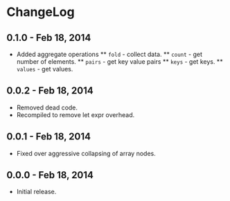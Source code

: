 # ChangeLog #

## 0.1.0 - Feb 18, 2014
* Added aggregate operations
** `fold` - collect data.
** `count` - get number of elements.
** `pairs` - get key value pairs
** `keys` - get keys.
** `values` - get values.

## 0.0.2 - Feb 18, 2014
* Removed dead code.
* Recompiled to remove let expr overhead.

## 0.0.1 - Feb 18, 2014
* Fixed over aggressive collapsing of array nodes.

## 0.0.0 - Feb 18, 2014
* Initial release.